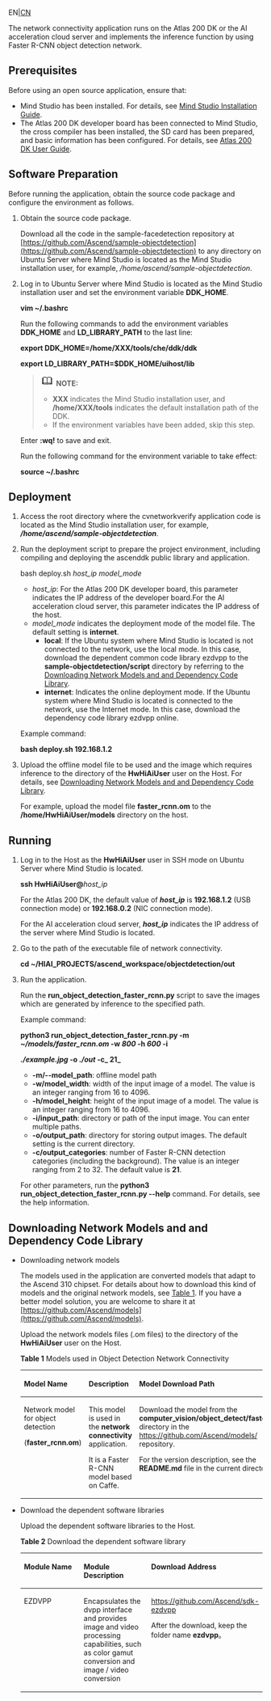 EN|[CN](README_cn.md)

The network connectivity application runs on the Atlas 200 DK or the AI acceleration cloud server and implements the inference function by using Faster R-CNN object detection network.

## Prerequisites<a name="en-us_topic_0167511792_section412314183119"></a>

Before using an open source application, ensure that:

-   Mind Studio has been installed. For details, see  [Mind Studio Installation Guide](https://www.huawei.com/minisite/ascend/en/filedetail_1.html).
-   The Atlas 200 DK developer board has been connected to Mind Studio, the cross compiler has been installed, the SD card has been prepared, and basic information has been configured. For details, see  [Atlas
200 DK User Guide](https://www.huawei.com/minisite/ascend/en/filedetail_2.html).

## Software Preparation<a name="en-us_topic_0167511792_section126492814528"></a>

Before running the application, obtain the source code package and configure the environment as follows.

1.  Obtain the source code package.

    Download all the code in the sample-facedetection repository at  [https://github.com/Ascend/sample-objectdetection](https://github.com/Ascend/sample-objectdetection)  to any directory on Ubuntu Server where Mind Studio is located as the Mind Studio installation user, for example,  _/home/ascend/sample-objectdetection_.

2.  Log in to Ubuntu Server where Mind Studio is located as the Mind Studio installation user and set the environment variable  **DDK\_HOME**.

    **vim \~/.bashrc**

    Run the following commands to add the environment variables  **DDK\_HOME**  and  **LD\_LIBRARY\_PATH**  to the last line:

    **export DDK\_HOME=/home/XXX/tools/che/ddk/ddk**

    **export LD\_LIBRARY\_PATH=$DDK\_HOME/uihost/lib**

    >![](doc/source/img/icon-note.gif) **NOTE:**   
    >-   **XXX**  indicates the Mind Studio installation user, and  **/home/XXX/tools**  indicates the default installation path of the DDK.  
    >-   If the environment variables have been added, skip this step.  

    Enter  **:wq!**  to save and exit.

    Run the following command for the environment variable to take effect:

    **source \~/.bashrc**


## Deployment<a name="en-us_topic_0167511792_section1823144520529"></a>

1.  Access the root directory where the cvnetworkverify application code is located as the Mind Studio installation user, for example,  **_/home/ascend/sample-objectdetection_**.
2.  Run the deployment script to prepare the project environment, including compiling and deploying the ascenddk public library and application.

    bash deploy.sh  _host\_ip_ _model\_mode_

    -   _host\_ip_: For the Atlas 200 DK developer board, this parameter indicates the IP address of the developer board.For the AI acceleration cloud server, this parameter indicates the IP address of the host.
    -   _model\_mode_  indicates the deployment mode of the model file. The default setting is  **internet**.
        -   **local**: If the Ubuntu system where Mind Studio is located is not connected to the network, use the local mode. In this case, download the dependent common code library ezdvpp to the  **sample-objectdetection/script**  directory by referring to the  [Downloading Network Models and and Dependency Code Library](#en-us_topic_0167511792_section13446115712539).
        -   **internet**: Indicates the online deployment mode. If the Ubuntu system where Mind Studio is located is connected to the network, use the Internet mode. In this case, download the dependency code library ezdvpp online.


    Example command:

    **bash deploy.sh 192.168.1.2**

3.  Upload the offline model file to be used and the image which requires inference to the directory of the  **HwHiAiUser**  user on the Host. For details, see  [Downloading Network Models and and Dependency Code Library](#en-us_topic_0167511792_section13446115712539).

    For example, upload the model file  **faster\_rcnn.om**  to the  **/home/HwHiAiUser/models**  directory on the host.


## Running<a name="en-us_topic_0167511792_section1665916172539"></a>

1.  Log in to the Host as the  **HwHiAiUser**  user in SSH mode on Ubuntu Server where Mind Studio is located.

    **ssh HwHiAiUser@**_host\_ip_

    For the Atlas 200 DK, the default value of  _**host\_ip**_  is  **192.168.1.2**  \(USB connection mode\) or  **192.168.0.2**  \(NIC connection mode\).

    For the AI acceleration cloud server,  _**host\_ip**_  indicates the IP address of the server where Mind Studio is located.

2.  Go to the path of the executable file of network connectivity.

    **cd \~/HIAI\_PROJECTS/ascend\_workspace/objectdetection/out**

3.  Run the application.

    Run the  **run\_object\_detection\_faster\_rcnn.py**  script to save the images which are generated by inference to the specified path.

    Example command:

    **python3 run\_object\_detection\_faster\_rcnn.py -m  _\~/models/faster\_rcnn.om_  -w  _800_  -h  _600_  -i**

    **_./example.jpg_  -o  _./out_  -c_ 21_**

    -   **-m/--model\_path**: offline model path
    -   **-w/model\_width**: width of the input image of a model. The value is an integer ranging from 16 to 4096.
    -   **-h/model\_height**: height of the input image of a model. The value is an integer ranging from 16 to 4096.
    -   **-i/input\_path**: directory or path of the input image. You can enter multiple paths.
    -   **-o/output\_path**: directory for storing output images. The default setting is the current directory.
    -   **-c/output\_categories**: number of Faster R-CNN detection categories \(including the background\). The value is an integer ranging from 2 to 32. The default value is  **21**.

    For other parameters, run the  **python3 run\_object\_detection\_faster\_rcnn.py --help**  command. For details, see the help information.


## Downloading Network Models and and Dependency Code Library<a name="en-us_topic_0167511792_section13446115712539"></a>

-   Downloading network models

    The models used in the application are converted models that adapt to the Ascend 310 chipset. For details about how to download this kind of models and the original network models, see  [Table 1](#en-us_topic_0167511792_table0531392153). If you have a better model solution, you are welcome to share it at  [https://github.com/Ascend/models](https://github.com/Ascend/models).

     Upload the network models files (.om files) to the directory of the **HwHiAiUser** user on the Host.

    **Table  1**  Models used in Object Detection Network Connectivity

    <a name="en-us_topic_0167511792_table0531392153"></a>
    <table><thead align="left"><tr id="en-us_topic_0167511792_row1154103991514"><th class="cellrowborder" valign="top" width="15.841584158415841%" id="mcps1.2.5.1.1"><p id="en-us_topic_0167511792_p195418397155"><a name="en-us_topic_0167511792_p195418397155"></a><a name="en-us_topic_0167511792_p195418397155"></a>Model Name</p>
    </th>
    <th class="cellrowborder" valign="top" width="21.782178217821784%" id="mcps1.2.5.1.2"><p id="en-us_topic_0167511792_p1054539151519"><a name="en-us_topic_0167511792_p1054539151519"></a><a name="en-us_topic_0167511792_p1054539151519"></a>Description</p>
    </th>
    <th class="cellrowborder" valign="top" width="28.425742574257427%" id="mcps1.2.5.1.3"><p id="en-us_topic_0167511792_p387083117108"><a name="en-us_topic_0167511792_p387083117108"></a><a name="en-us_topic_0167511792_p387083117108"></a>Model Download Path</p>
    </th>
    <th class="cellrowborder" valign="top" width="33.950495049504944%" id="mcps1.2.5.1.4"><p id="en-us_topic_0167511792_p35412397154"><a name="en-us_topic_0167511792_p35412397154"></a><a name="en-us_topic_0167511792_p35412397154"></a>Original Network Download Address</p>
    </th>
    </tr>
    </thead>
    <tbody><tr id="en-us_topic_0167511792_row4954262415"><td class="cellrowborder" valign="top" width="15.841584158415841%" headers="mcps1.2.5.1.1 "><p id="en-us_topic_0167511792_p1096112620413"><a name="en-us_topic_0167511792_p1096112620413"></a><a name="en-us_topic_0167511792_p1096112620413"></a>Network model for object detection</p>
    <p id="en-us_topic_0167511792_p1166611151750"><a name="en-us_topic_0167511792_p1166611151750"></a><a name="en-us_topic_0167511792_p1166611151750"></a>(<strong id="en-us_topic_0167511792_b3400194911919"><a name="en-us_topic_0167511792_b3400194911919"></a><a name="en-us_topic_0167511792_b3400194911919"></a>faster_rcnn.om</strong>)</p>
    </td>
    <td class="cellrowborder" valign="top" width="21.782178217821784%" headers="mcps1.2.5.1.2 "><p id="en-us_topic_0167511792_p69611263419"><a name="en-us_topic_0167511792_p69611263419"></a><a name="en-us_topic_0167511792_p69611263419"></a>This model is used in the <strong id="en-us_topic_0167511792_b1742163175610"><a name="en-us_topic_0167511792_b1742163175610"></a><a name="en-us_topic_0167511792_b1742163175610"></a>network connectivity</strong> application.</p>
    <p id="en-us_topic_0167511792_p135229539519"><a name="en-us_topic_0167511792_p135229539519"></a><a name="en-us_topic_0167511792_p135229539519"></a>It is a Faster R-CNN model based on Caffe.</p>
    </td>
    <td class="cellrowborder" valign="top" width="28.425742574257427%" headers="mcps1.2.5.1.3 "><p id="en-us_topic_0167511792_p10776202712619"><a name="en-us_topic_0167511792_p10776202712619"></a><a name="en-us_topic_0167511792_p10776202712619"></a>Download the model from the <strong id="en-us_topic_0167511792_b665726138"><a name="en-us_topic_0167511792_b665726138"></a><a name="en-us_topic_0167511792_b665726138"></a>computer_vision/object_detect/faster_rcnn</strong> directory in the <a href="https://github.com/Ascend/models/" target="_blank" rel="noopener noreferrer">https://github.com/Ascend/models/</a> repository.</p>
    <p id="en-us_topic_0167511792_p87761327968"><a name="en-us_topic_0167511792_p87761327968"></a><a name="en-us_topic_0167511792_p87761327968"></a>For the version description, see the <strong id="en-us_topic_0167511792_b836252714314"><a name="en-us_topic_0167511792_b836252714314"></a><a name="en-us_topic_0167511792_b836252714314"></a>README.md</strong> file in the current directory.</p>
    </td>
    <td class="cellrowborder" valign="top" width="33.950495049504944%" headers="mcps1.2.5.1.4 "><p id="en-us_topic_0167511792_p147942911619"><a name="en-us_topic_0167511792_p147942911619"></a><a name="en-us_topic_0167511792_p147942911619"></a>For details, see the <strong id="en-us_topic_0167511792_b136123307430"><a name="en-us_topic_0167511792_b136123307430"></a><a name="en-us_topic_0167511792_b136123307430"></a>README.md</strong> file of the <strong id="en-us_topic_0167511792_b96121230134312"><a name="en-us_topic_0167511792_b96121230134312"></a><a name="en-us_topic_0167511792_b96121230134312"></a>computer_vision/object_detect/faster_rcnn</strong> directory in the <a href="https://github.com/Ascend/models/" target="_blank" rel="noopener noreferrer">https://github.com/Ascend/models/</a> repository.</p>
    <p id="en-us_topic_0167511792_p1147911291361"><a name="en-us_topic_0167511792_p1147911291361"></a><a name="en-us_topic_0167511792_p1147911291361"></a></p>
    </td>
    </tr>
    </tbody>
    </table>

-   Download the dependent software libraries

    Upload the dependent software libraries to the Host.

    **Table  2**  Download the dependent software library

    <a name="en-us_topic_0167511792_table141761431143110"></a>
    <table><thead align="left"><tr id="en-us_topic_0167511792_row18177103183119"><th class="cellrowborder" valign="top" width="33.33333333333333%" id="mcps1.2.4.1.1"><p id="en-us_topic_0167511792_p8177331103112"><a name="en-us_topic_0167511792_p8177331103112"></a><a name="en-us_topic_0167511792_p8177331103112"></a>Module Name</p>
    </th>
    <th class="cellrowborder" valign="top" width="33.33333333333333%" id="mcps1.2.4.1.2"><p id="en-us_topic_0167511792_p1317753119313"><a name="en-us_topic_0167511792_p1317753119313"></a><a name="en-us_topic_0167511792_p1317753119313"></a>Module Description</p>
    </th>
    <th class="cellrowborder" valign="top" width="33.33333333333333%" id="mcps1.2.4.1.3"><p id="en-us_topic_0167511792_p1417713111311"><a name="en-us_topic_0167511792_p1417713111311"></a><a name="en-us_topic_0167511792_p1417713111311"></a>Download Address</p>
    </th>
    </tr>
    </thead>
    <tbody><tr id="en-us_topic_0167511792_row19177133163116"><td class="cellrowborder" valign="top" width="33.33333333333333%" headers="mcps1.2.4.1.1 "><p id="en-us_topic_0167511792_p2017743119318"><a name="en-us_topic_0167511792_p2017743119318"></a><a name="en-us_topic_0167511792_p2017743119318"></a>EZDVPP</p>
    </td>
    <td class="cellrowborder" valign="top" width="33.33333333333333%" headers="mcps1.2.4.1.2 "><p id="en-us_topic_0167511792_p52110611584"><a name="en-us_topic_0167511792_p52110611584"></a><a name="en-us_topic_0167511792_p52110611584"></a>Encapsulates the dvpp interface and provides image and video processing capabilities, such as color gamut conversion and image / video conversion</p>
    </td>
    <td class="cellrowborder" valign="top" width="33.33333333333333%" headers="mcps1.2.4.1.3 "><p id="en-us_topic_0167511792_p31774315318"><a name="en-us_topic_0167511792_p31774315318"></a><a name="en-us_topic_0167511792_p31774315318"></a><a href="https://github.com/Ascend/sdk-ezdvpp" target="_blank" rel="noopener noreferrer">https://github.com/Ascend/sdk-ezdvpp</a></p>
    <p id="en-us_topic_0167511792_p1634523015710"><a name="en-us_topic_0167511792_p1634523015710"></a><a name="en-us_topic_0167511792_p1634523015710"></a>After the download, keep the folder name <span class="filepath" id="en-us_topic_0167511792_filepath1324864613582"><a name="en-us_topic_0167511792_filepath1324864613582"></a><a name="en-us_topic_0167511792_filepath1324864613582"></a><b>ezdvpp</b></span>。</p>
    </td>
    </tr>
    </tbody>
    </table>


